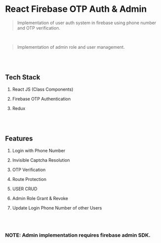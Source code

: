 # React Firebase OTP Auth &amp; Admin

> Implementation of user auth system in firebase using phone number and OTP verification.

<br>

> Implementation of admin role and user management.

<br>
<br>

## Tech Stack

1. <p>React JS (Class Components)</p>
1. <p>Firebase OTP Authentication</p>
1. <p>Redux</p>

<br>
<br>

## Features

1. <p>Login with Phone Number</p>
1. <p>Invisible Captcha Resolution</p>
1. <p>OTP Verification</p>
1. <p>Route Protection</p>
1. <p>USER CRUD</p>
1. <p>Admin Role Grant &amp; Revoke</p>
1. <p>Update Login Phone Number of other Users</p>

<br>
<br>

### NOTE: Admin implementation requires firebase admin SDK.
